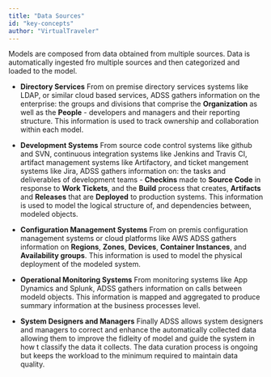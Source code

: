 ```yaml
---
title: "Data Sources"
id: "key-concepts" 
author: "VirtualTraveler"
---
```

Models are composed from data obtained from multiple sources. Data is automatically ingested fro multiple sources and then categorized and loaded to the model.  

- **Directory Services** From on premise directory services systems like LDAP, or similar cloud based services, ADSS gathers information on the enterprise: the groups and divisions that comprise the **Organization** as well as the **People** - developers and managers and their reporting structure. This information is used to track ownership and collaboration within each model. 

- **Development Systems** From source code control systems like github and SVN, continuous integration systems like Jenkins and Travis CI, artifact management systems like Artifactory, and ticket mangement systems like Jira, ADSS gathers information on: the tasks and deliverables of development teams - **Checkins** made to **Source Code** in response to **Work Tickets**, and the **Build** process that creates, **Artifacts** and **Releases** that are **Deployed** to production systems. This information is used to model the logical structure of, and dependencies between, modeled objects. 

- **Configuration Management Systems** From on premis configuration management systems or cloud platforms like AWS ADSS gathers information on **Regions**, **Zones**, **Devices**, **Container Instances**, and **Availability groups**. This information is used to model the physical deployment of the modeled system.

- **Operational Monitoring Systems** From monitoring systems like App Dynamics and Splunk, ADSS gathers information on calls between modeld objects. This information is mapped and aggregated to produce summary information at the business processes level. 

- **System Designers and Managers** Finally ADSS allows system designers and managers to correct and enhance the automatically collected data allowing them to improve the fidleity of model and guide the system in how t classify the data it collects. The data curation process is ongoing but keeps the workload to the minimum required to maintain data quality. 